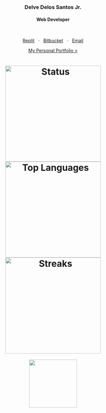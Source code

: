 <h3 align="center">Delve Delos Santos Jr.</h3>
<h4 align="center">Web Developer</h4>
<br>
<p align="center">
  <a target="_blank" href="https://replit.com/@dlvdls18">Replit</a>
  &nbsp;
  &sdot;
  &nbsp;
  <a target="_blank" href="https://bitbucket.org/dlvdls18">Bitbucket</a>
  &nbsp;
  &sdot;
  &nbsp;
  <a target="_blank" href="mailto:dlvdls18@gmail.com">Email</a>
</p>
<p align="center"><a target="_blank" href="https://bit.ly/dlvdls18">My Personal Portfolio &gt;</a><p>

<h1 align="center">
  <img width="300" alt="Status" src="https://github-stats-alpha.vercel.app/api?username=dlvdls18">
  <img width="300" alt="Top Languages" src="https://github-readme-stats.vercel.app/api/top-langs?username=dlvdls18">
  <img width="300" alt="Streaks" src="https://github-readme-streak-stats.herokuapp.com/?user=dlvdls18">
</h1>

<p align="center">
  <img width="150" src="https://forthebadge.com/images/featured/featured-built-with-love.svg">
</p>
